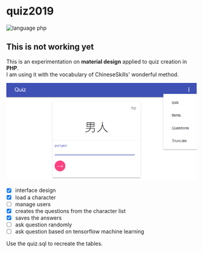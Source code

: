 # quiz2019
<img src="https://img.shields.io/badge/language-php-blue.svg" alt="language php"></a>

## This is not working yet


This is an experimentation on __material design__ applied to quiz creation in __PHP__.  
I am using it with the vocabulary of ChineseSkills' wonderful method.

![Quiz2019 Screenshot](https://github.com/fxpar/quiz2019/blob/master/screenshot1.png)

- [x] interface design
- [x] load a character
- [ ] manage users
- [x] creates the questions from the character list
- [x] saves the answers
- [ ] ask question randomly
- [ ] ask question based on tensorflow machine learning

Use the quiz.sql to recreate the tables.

